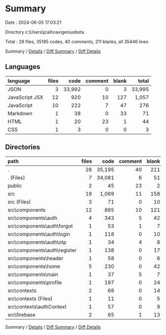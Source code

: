 # Summary

Date : 2024-06-05 17:03:21

Directory c:\\Users\\jcall\\navigeniusbeta

Total : 28 files,  35195 codes, 40 comments, 211 blanks, all 35446 lines

Summary / [Details](details.md) / [Diff Summary](diff.md) / [Diff Details](diff-details.md)

## Languages
| language | files | code | comment | blank | total |
| :--- | ---: | ---: | ---: | ---: | ---: |
| JSON | 3 | 33,992 | 0 | 3 | 33,995 |
| JavaScript JSX | 12 | 920 | 10 | 127 | 1,057 |
| JavaScript | 10 | 222 | 7 | 47 | 276 |
| Markdown | 1 | 38 | 0 | 33 | 71 |
| HTML | 1 | 20 | 23 | 1 | 44 |
| CSS | 1 | 3 | 0 | 0 | 3 |

## Directories
| path | files | code | comment | blank | total |
| :--- | ---: | ---: | ---: | ---: | ---: |
| . | 28 | 35,195 | 40 | 211 | 35,446 |
| . (Files) | 7 | 34,081 | 6 | 51 | 34,138 |
| public | 2 | 45 | 23 | 2 | 70 |
| src | 19 | 1,069 | 11 | 158 | 1,238 |
| src (Files) | 3 | 71 | 0 | 10 | 81 |
| src\\components | 12 | 865 | 10 | 121 | 996 |
| src\\components\\auth | 4 | 343 | 5 | 42 | 390 |
| src\\components\\auth\\forgot | 1 | 53 | 1 | 7 | 61 |
| src\\components\\auth\\login | 1 | 118 | 0 | 10 | 128 |
| src\\components\\auth\\otp | 1 | 34 | 4 | 8 | 46 |
| src\\components\\auth\\register | 1 | 138 | 0 | 17 | 155 |
| src\\components\\header | 1 | 58 | 0 | 6 | 64 |
| src\\components\\home | 5 | 230 | 0 | 42 | 272 |
| src\\components\\main | 1 | 37 | 5 | 7 | 49 |
| src\\components\\profile | 1 | 197 | 0 | 24 | 221 |
| src\\contexts | 2 | 68 | 0 | 14 | 82 |
| src\\contexts (Files) | 1 | 11 | 0 | 5 | 16 |
| src\\contexts\\authContext | 1 | 57 | 0 | 9 | 66 |
| src\\firebase | 2 | 65 | 1 | 13 | 79 |

Summary / [Details](details.md) / [Diff Summary](diff.md) / [Diff Details](diff-details.md)